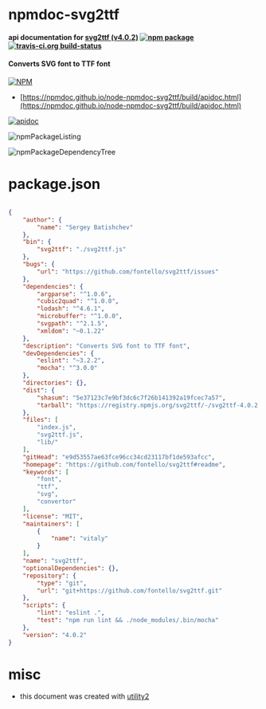 # npmdoc-svg2ttf

#### api documentation for  [svg2ttf (v4.0.2)](https://github.com/fontello/svg2ttf#readme)  [![npm package](https://img.shields.io/npm/v/npmdoc-svg2ttf.svg?style=flat-square)](https://www.npmjs.org/package/npmdoc-svg2ttf) [![travis-ci.org build-status](https://api.travis-ci.org/npmdoc/node-npmdoc-svg2ttf.svg)](https://travis-ci.org/npmdoc/node-npmdoc-svg2ttf)

#### Converts SVG font to TTF font

[![NPM](https://nodei.co/npm/svg2ttf.png?downloads=true&downloadRank=true&stars=true)](https://www.npmjs.com/package/svg2ttf)

- [https://npmdoc.github.io/node-npmdoc-svg2ttf/build/apidoc.html](https://npmdoc.github.io/node-npmdoc-svg2ttf/build/apidoc.html)

[![apidoc](https://npmdoc.github.io/node-npmdoc-svg2ttf/build/screenCapture.buildCi.browser.%252Ftmp%252Fbuild%252Fapidoc.html.png)](https://npmdoc.github.io/node-npmdoc-svg2ttf/build/apidoc.html)

![npmPackageListing](https://npmdoc.github.io/node-npmdoc-svg2ttf/build/screenCapture.npmPackageListing.svg)

![npmPackageDependencyTree](https://npmdoc.github.io/node-npmdoc-svg2ttf/build/screenCapture.npmPackageDependencyTree.svg)



# package.json

```json

{
    "author": {
        "name": "Sergey Batishchev"
    },
    "bin": {
        "svg2ttf": "./svg2ttf.js"
    },
    "bugs": {
        "url": "https://github.com/fontello/svg2ttf/issues"
    },
    "dependencies": {
        "argparse": "^1.0.6",
        "cubic2quad": "^1.0.0",
        "lodash": "^4.6.1",
        "microbuffer": "^1.0.0",
        "svgpath": "^2.1.5",
        "xmldom": "~0.1.22"
    },
    "description": "Converts SVG font to TTF font",
    "devDependencies": {
        "eslint": "~3.2.2",
        "mocha": "^3.0.0"
    },
    "directories": {},
    "dist": {
        "shasum": "5e37123c7e9bf3dc6c7f26b141392a19fcec7a57",
        "tarball": "https://registry.npmjs.org/svg2ttf/-/svg2ttf-4.0.2.tgz"
    },
    "files": [
        "index.js",
        "svg2ttf.js",
        "lib/"
    ],
    "gitHead": "e9d53557ae63fce96cc34cd23117bf1de593afcc",
    "homepage": "https://github.com/fontello/svg2ttf#readme",
    "keywords": [
        "font",
        "ttf",
        "svg",
        "convertor"
    ],
    "license": "MIT",
    "maintainers": [
        {
            "name": "vitaly"
        }
    ],
    "name": "svg2ttf",
    "optionalDependencies": {},
    "repository": {
        "type": "git",
        "url": "git+https://github.com/fontello/svg2ttf.git"
    },
    "scripts": {
        "lint": "eslint .",
        "test": "npm run lint && ./node_modules/.bin/mocha"
    },
    "version": "4.0.2"
}
```



# misc
- this document was created with [utility2](https://github.com/kaizhu256/node-utility2)
